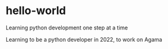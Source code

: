 # hello-world
Learning python development one step at a time

Learning to be a python developer in 2022, to work on Agama
